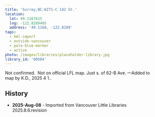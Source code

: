 ```yaml
---
title: 'Surrey,BC:6271-C 142 St.'
location:
  lat: 49.1167615
  lng: -122.8289485
  address: '49.1168, -122.8289'
tags:
  - kml-import
  - outside-vancouver
  - pale-blue-marker
  - active
photo: /images/libraries/placeholder-library.jpg
library_id: '00504'
---
```

Not confirmed.  Not on official LFL map.
Just s. of 62-B Ave.
—Added to map by K.D., 2025 4 1..

## History
- **2025-Aug-08** - Imported from Vancouver Little Libraries 2025.8.6.revision
